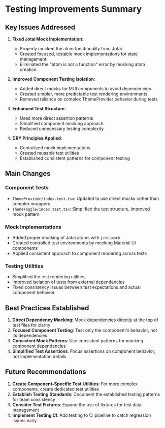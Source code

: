 # Testing Improvements Summary

## Key Issues Addressed

1. **Fixed Jotai Mock Implementation**:

   - Properly mocked the atom functionality from Jotai
   - Created focused, testable mock implementations for state management
   - Eliminated the "atom is not a function" error by mocking atom creation

2. **Improved Component Testing Isolation**:

   - Added direct mocks for MUI components to avoid dependencies
   - Created simpler, more predictable test rendering environments
   - Removed reliance on complex ThemeProvider behavior during tests

3. **Enhanced Test Structure**:

   - Used more direct assertion patterns
   - Simplified component mocking approach
   - Reduced unnecessary testing complexity

4. **DRY Principles Applied**:
   - Centralized mock implementations
   - Created reusable test utilities
   - Established consistent patterns for component testing

## Main Changes

### Component Tests

- `ThemeProvider/index.test.tsx`: Updated to use direct mocks rather than complex wrappers
- `ThemeToggle/index.test.tsx`: Simplified the test structure, improved mock pattern

### Mock Implementations

- Added proper mocking of Jotai atoms with `jest.mock`
- Created controlled test environments by mocking Material UI components
- Applied consistent approach to component rendering across tests

### Testing Utilities

- Simplified the test rendering utilities
- Improved isolation of tests from external dependencies
- Fixed consistency issues between test expectations and actual component behavior

## Best Practices Established

1. **Direct Dependency Mocking**: Mock dependencies directly at the top of test files for clarity
2. **Focused Component Testing**: Test only the component's behavior, not its dependencies
3. **Consistent Mock Patterns**: Use consistent patterns for mocking component dependencies
4. **Simplified Test Assertions**: Focus assertions on component behavior, not implementation details

## Future Recommendations

1. **Create Component-Specific Test Utilities**: For more complex components, create dedicated test utilities
2. **Establish Testing Standards**: Document the established testing patterns for team consistency
3. **Consider Test Fixtures**: Expand the use of fixtures for test data management
4. **Implement Testing CI**: Add testing to CI pipeline to catch regression issues early
